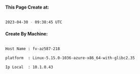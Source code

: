 
   
#### This Page Create at:

```bash

2023-04-30 - 09:38:45 UTC

```

#### Create By Machine:

```bash

Host Name : fv-az587-218

platform  : Linux-5.15.0-1036-azure-x86_64-with-glibc2.35

Ip Local  : 10.1.0.43

```

